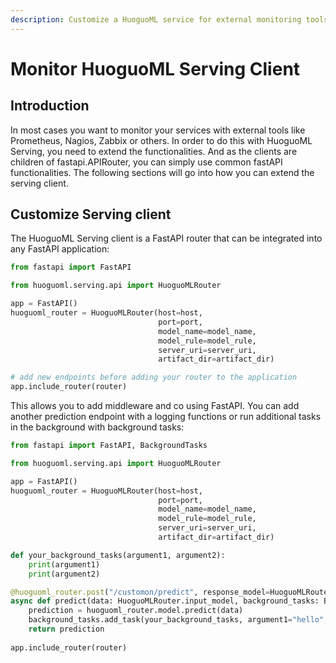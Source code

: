 ```yaml
---
description: Customize a HuoguoML service for external monitoring tools
---
```


# Monitor HuoguoML Serving Client

## Introduction

In most cases you want to monitor your services with external tools like Prometheus, Nagios, Zabbix or others. In order to do this with HuoguoML Serving, you need to extend the functionalities. And as the clients are children of fastapi.APIRouter, you can simply use common fastAPI functionalities. The following sections will go into how you can extend the serving client.

## Customize Serving client

The HuoguoML Serving client is a FastAPI router that can be integrated into any FastAPI application:

```python
from fastapi import FastAPI

from huoguoml.serving.api import HuoguoMLRouter

app = FastAPI()
huoguoml_router = HuoguoMLRouter(host=host, 
                                 port=port, 
                                 model_name=model_name, 
                                 model_rule=model_rule,
                                 server_uri=server_uri,
                                 artifact_dir=artifact_dir)

# add new endpoints before adding your router to the application                                 
app.include_router(router)
```

This allows you to add middleware and co using FastAPI. You can add another prediction endpoint with a logging functions or run additional tasks in the background with background tasks:

```python
from fastapi import FastAPI, BackgroundTasks

from huoguoml.serving.api import HuoguoMLRouter

app = FastAPI()
huoguoml_router = HuoguoMLRouter(host=host, 
                                 port=port, 
                                 model_name=model_name, 
                                 model_rule=model_rule,
                                 server_uri=server_uri,
                                 artifact_dir=artifact_dir)

def your_background_tasks(argument1, argument2):
    print(argument1)
    print(argument2)

@huoguoml_router.post("/customon/predict", response_model=HuoguoMLRouter.output_model)
async def predict(data: HuoguoMLRouter.input_model, background_tasks: BackgroundTask):
    prediction = huoguoml_router.model.predict(data)
    background_tasks.add_task(your_background_tasks, argument1="hello", argument2="word")
    return prediction
    
app.include_router(router)
```
